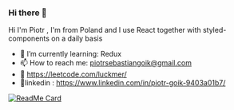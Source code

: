 ### Hi there 👋

Hi I'm Piotr , I'm from Poland and I use React together with styled-components on a daily basis  

- 🌱 I’m currently learning: Redux  
- 📫 How to reach me: piotrsebastiangoik@gmail.com
- 🎁 https://leetcode.com/luckmer/ 
- 🥼linkedin : https://www.linkedin.com/in/piotr-goik-9403a01b7/


[![ReadMe Card](https://github-readme-stats.vercel.app/api/pin/?username=luckmer&repo=github-readme-stats)](https://github.com/luckmer/github-readme-stats)
